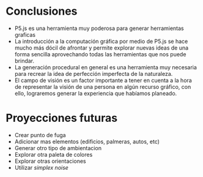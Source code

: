 # Conclusiones

* P5.js es una herramienta muy poderosa para generar herramientas graficas
* La introducción a la computación gráfica por medio de P5.js se hace mucho más dócil de afrontar y permite explorar nuevas ideas de una forma sencilla aprovechando todas las herramientas que nos puede brindar.
* La generación procedural en general es una herramienta muy necesaria para recrear la idea de perfección imperfecta de la naturaleza.
* El campo de visión es un factor importante a tener en cuenta a la hora de representar la visión de una persona en algún recurso gráfico, con ello, lograremos generar la experiencia que habíamos planeado.


# Proyecciones futuras

* Crear punto de fuga
* Adicionar mas elementos (edificios, palmeras, autos, etc)
* Generar otro tipo de ambientacion
* Explorar otra paleta de colores 
* Explorar otras orientaciones
* Utilizar _simplex noise_
